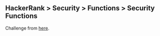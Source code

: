 ## HackerRank > Security > Functions > Security Functions

Challenge from [here](https://www.hackerrank.com/domains/security/functions).

